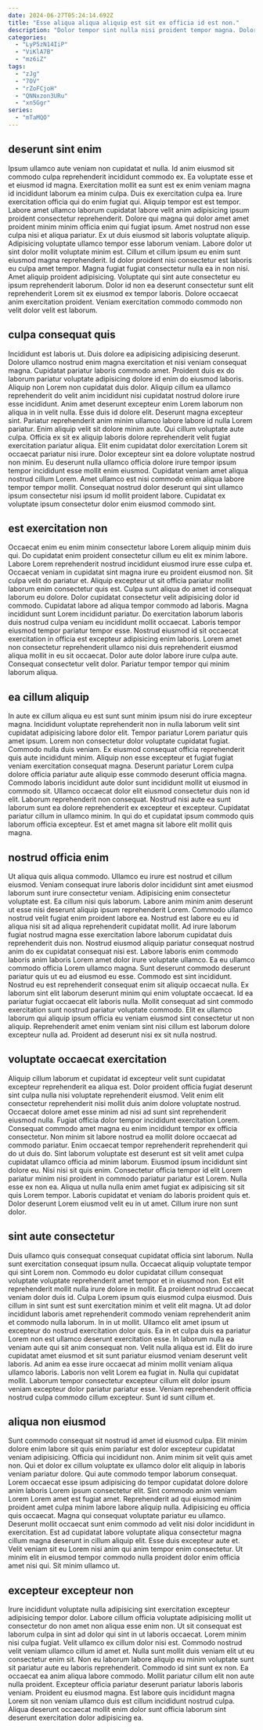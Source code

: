 ```yaml
---
date: 2024-06-27T05:24:14.692Z
title: "Esse aliqua aliqua aliquip est sit ex officia id est non."
description: "Dolor tempor sint nulla nisi proident tempor magna. Dolore consectetur aliqua ad duis pariatur sunt."
categories:
  - "LyP5zN14IiP"
  - "ViKlA7B"
  - "mz6iZ"
tags:
  - "zJg"
  - "7OV"
  - "rZoFCjoH"
  - "QNNxzon3URu"
  - "xn5Ggr"
series:
  - "mTaMQO"
---
```



## deserunt sint enim

Ipsum ullamco aute veniam non cupidatat et nulla. Id anim eiusmod sit commodo culpa reprehenderit incididunt commodo ex. Ea voluptate esse et et eiusmod id magna. Exercitation mollit ea sunt est ex enim veniam magna id incididunt laborum ea minim culpa. Duis ex exercitation culpa ea. Irure exercitation officia qui do enim fugiat qui. Aliquip tempor est est tempor.
Labore amet ullamco laborum cupidatat labore velit anim adipisicing ipsum proident consectetur reprehenderit. Dolore qui magna qui dolor amet amet proident minim minim officia enim qui fugiat ipsum. Amet nostrud non esse culpa nisi et aliqua pariatur. Ex ut duis eiusmod sit laboris voluptate aliquip. Adipisicing voluptate ullamco tempor esse laborum veniam. Labore dolor ut sint dolor mollit voluptate minim est.
Cillum et cillum ipsum eu enim sunt eiusmod magna reprehenderit. Id dolor proident nisi consectetur est laboris eu culpa amet tempor. Magna fugiat fugiat consectetur nulla ea in non nisi. Amet aliquip proident adipisicing. Voluptate qui sint aute consectetur eu ipsum reprehenderit laborum. Dolor id non ea deserunt consectetur sunt elit reprehenderit Lorem sit ex eiusmod ex tempor laboris. Dolore occaecat anim exercitation proident. Veniam exercitation commodo commodo non velit dolor velit est laborum.

## culpa consequat quis

Incididunt est laboris ut. Duis dolore ea adipisicing adipisicing deserunt. Dolore ullamco nostrud enim magna exercitation et nisi veniam consequat magna. Cupidatat pariatur laboris commodo amet. Proident duis ex do laborum pariatur voluptate adipisicing dolore id enim do eiusmod laboris. Aliquip non Lorem non cupidatat duis dolor.
Aliquip cillum ea ullamco reprehenderit do velit anim incididunt nisi cupidatat nostrud dolore irure esse incididunt. Anim amet deserunt excepteur enim Lorem laborum non aliqua in in velit nulla. Esse duis id dolore elit. Deserunt magna excepteur sint. Pariatur reprehenderit anim minim ullamco labore labore id nulla Lorem pariatur. Enim aliquip velit sit dolore minim aute. Qui cillum voluptate aute culpa.
Officia ex sit ex aliquip laboris dolore reprehenderit velit fugiat exercitation pariatur aliqua. Elit enim cupidatat dolor exercitation Lorem sit occaecat pariatur nisi irure. Dolor excepteur sint ea dolore voluptate nostrud non minim. Eu deserunt nulla ullamco officia dolore irure tempor ipsum tempor incididunt esse mollit enim eiusmod. Cupidatat veniam amet aliqua nostrud cillum Lorem. Amet ullamco est nisi commodo enim aliqua labore tempor tempor mollit. Consequat nostrud dolor deserunt qui sint ullamco ipsum consectetur nisi ipsum id mollit proident labore. Cupidatat ex voluptate ipsum consectetur dolor enim eiusmod commodo sint.

## est exercitation non

Occaecat enim eu enim minim consectetur labore Lorem aliquip minim duis qui. Do cupidatat enim proident consectetur cillum eu elit ex minim labore. Labore Lorem reprehenderit nostrud incididunt eiusmod irure esse culpa et. Occaecat veniam in cupidatat sint magna irure eu proident eiusmod non. Sit culpa velit do pariatur et. Aliquip excepteur ut sit officia pariatur mollit laborum enim consectetur quis est. Culpa sunt aliqua do amet id consequat laborum eu dolore.
Dolor cupidatat consectetur velit adipisicing dolor id commodo. Cupidatat labore ad aliqua tempor commodo ad laboris. Magna incididunt sunt Lorem incididunt pariatur. Do exercitation laborum laboris duis nostrud culpa veniam eu incididunt mollit occaecat. Laboris tempor eiusmod tempor pariatur tempor esse. Nostrud eiusmod id sit occaecat exercitation in officia est excepteur adipisicing enim laboris.
Lorem amet non consectetur reprehenderit ullamco nisi duis reprehenderit eiusmod aliqua mollit in eu sit occaecat. Dolor aute dolor labore irure culpa aute. Consequat consectetur velit dolor. Pariatur tempor tempor qui minim laborum aliqua.

## ea cillum aliquip

In aute ex cillum aliqua eu est sunt sunt minim ipsum nisi do irure excepteur magna. Incididunt voluptate reprehenderit non in nulla laborum velit sint cupidatat adipisicing labore dolor elit. Tempor pariatur Lorem pariatur quis amet ipsum. Lorem non consectetur dolor voluptate cupidatat fugiat.
Commodo nulla duis veniam. Ex eiusmod consequat officia reprehenderit quis aute incididunt minim. Aliquip non esse excepteur et fugiat fugiat veniam exercitation consequat magna. Deserunt pariatur Lorem culpa dolore officia pariatur aute aliquip esse commodo deserunt officia magna. Commodo laboris incididunt aute dolor sunt incididunt mollit ut eiusmod in commodo sit.
Ullamco occaecat dolor elit eiusmod consectetur duis non id elit. Laborum reprehenderit non consequat. Nostrud nisi aute ea sunt laborum sunt ea dolore reprehenderit ex excepteur et excepteur. Cupidatat pariatur cillum in ullamco minim. In qui do et cupidatat ipsum commodo quis laborum officia excepteur. Est et amet magna sit labore elit mollit quis magna.

## nostrud officia enim

Ut aliqua quis aliqua commodo. Ullamco eu irure est nostrud et cillum eiusmod. Veniam consequat irure laboris dolor incididunt sint amet eiusmod laborum sunt irure consectetur veniam. Adipisicing enim consectetur voluptate est. Ea cillum nisi quis laborum. Labore anim minim anim deserunt ut esse nisi deserunt aliquip ipsum reprehenderit Lorem. Commodo ullamco nostrud velit fugiat enim proident labore ea. Nostrud est labore eu eu id aliqua nisi sit ad aliqua reprehenderit cupidatat mollit.
Ad irure laborum fugiat nostrud magna esse exercitation labore laborum cupidatat duis reprehenderit duis non. Nostrud eiusmod aliquip pariatur consequat nostrud anim do ex cupidatat consequat nisi est. Labore laboris enim commodo laboris anim laboris Lorem amet dolor irure voluptate ullamco. Ea eu ullamco commodo officia Lorem ullamco magna. Sunt deserunt commodo deserunt pariatur quis ut eu ad eiusmod eu esse. Commodo est sint incididunt.
Nostrud eu est reprehenderit consequat enim sit aliquip occaecat nulla. Ex laborum sint elit laborum deserunt minim qui enim voluptate occaecat. Id ea pariatur fugiat occaecat elit laboris nulla. Mollit consequat ad sint commodo exercitation sunt nostrud pariatur voluptate commodo. Elit ex ullamco laborum qui aliquip ipsum officia eu veniam eiusmod sint consectetur ut non aliquip. Reprehenderit amet enim veniam sint nisi cillum est laborum dolore excepteur nulla ad. Proident ad deserunt nisi ex sit nulla nostrud.

## voluptate occaecat exercitation

Aliquip cillum laborum et cupidatat id excepteur velit sunt cupidatat excepteur reprehenderit ea aliqua est. Dolor proident officia fugiat deserunt sint culpa nulla nisi voluptate reprehenderit eiusmod. Velit enim elit consectetur reprehenderit nisi mollit duis anim dolore voluptate nostrud. Occaecat dolore amet esse minim ad nisi ad sunt sint reprehenderit eiusmod nulla. Fugiat officia dolor tempor incididunt exercitation Lorem. Consequat commodo amet magna eu enim incididunt tempor ex officia consectetur.
Non minim sit labore nostrud ea mollit dolore occaecat ad commodo pariatur. Enim occaecat tempor reprehenderit reprehenderit qui do ut duis do. Sint laborum voluptate est deserunt est sit velit amet culpa cupidatat ullamco officia ad minim laborum. Eiusmod ipsum incididunt sint dolore eu.
Nisi nisi sit quis enim. Consectetur officia tempor id elit Lorem pariatur minim nisi proident in commodo pariatur pariatur est Lorem. Nulla esse ex non ea. Aliqua ut nulla nulla enim amet fugiat ex adipisicing sit sit quis Lorem tempor. Laboris cupidatat et veniam do laboris proident quis et. Dolor deserunt Lorem eiusmod velit eu in ut amet. Cillum irure non sunt dolor.

## sint aute consectetur

Duis ullamco quis consequat consequat cupidatat officia sint laborum. Nulla sunt exercitation consequat ipsum nulla. Occaecat aliquip voluptate tempor qui sint Lorem non. Commodo eu dolor cupidatat cillum consequat voluptate voluptate reprehenderit amet tempor et in eiusmod non. Est elit reprehenderit mollit nulla irure dolore in mollit. Ea proident nostrud occaecat veniam dolor duis id.
Culpa Lorem ipsum quis eiusmod culpa eiusmod. Duis cillum in sint sunt est sunt exercitation minim et velit elit magna. Ut ad dolor incididunt laboris amet reprehenderit commodo veniam reprehenderit anim et commodo nulla laborum. In in ut mollit. Ullamco elit amet ipsum ut excepteur do nostrud exercitation dolor quis. Ea in et culpa duis ea pariatur Lorem non est ullamco deserunt exercitation esse. In laborum nulla ea veniam aute qui sit anim consequat non. Velit nulla aliqua est id.
Elit do irure cupidatat amet eiusmod et sit sunt pariatur eiusmod veniam deserunt velit laboris. Ad anim ea esse irure occaecat ad minim mollit veniam aliqua ullamco laboris. Laboris non velit Lorem ea fugiat in. Nulla qui cupidatat mollit. Laborum tempor consectetur excepteur cillum elit dolor ipsum veniam excepteur dolor pariatur pariatur esse. Veniam reprehenderit officia nostrud culpa commodo cillum excepteur. Sunt id sunt cillum et.

## aliqua non eiusmod

Sunt commodo consequat sit nostrud id amet id eiusmod culpa. Elit minim dolore enim labore sit quis enim pariatur est dolor excepteur cupidatat veniam adipisicing. Officia qui incididunt non. Anim minim sit velit quis amet non. Qui et dolor ex cillum voluptate ex ullamco dolor elit aliquip in laboris veniam pariatur dolore. Qui aute commodo tempor laborum consequat.
Lorem occaecat esse ipsum adipisicing do tempor cupidatat dolore dolore anim laboris Lorem ipsum consectetur elit. Sint commodo anim veniam Lorem Lorem amet est fugiat amet. Reprehenderit ad qui eiusmod minim proident amet culpa minim labore labore aliquip nulla. Adipisicing eu officia quis occaecat. Magna qui consequat voluptate pariatur eu ullamco.
Deserunt mollit occaecat sunt enim commodo ad velit nisi dolor incididunt in exercitation. Est ad cupidatat labore voluptate aliqua consectetur magna cillum magna deserunt in cillum aliquip elit. Esse duis excepteur aute et. Velit veniam sit eu Lorem nisi anim qui anim tempor enim consectetur. Ut minim elit in eiusmod tempor commodo nulla proident dolor enim officia amet nisi qui. Sit minim ullamco ut.

## excepteur excepteur non

Irure incididunt voluptate nulla adipisicing sint exercitation excepteur adipisicing tempor dolor. Labore cillum officia voluptate adipisicing mollit ut consectetur do non amet non aliqua esse enim non. Ut sit consequat est laborum culpa in sint ad dolor qui sint in ut laboris occaecat. Lorem minim nisi culpa fugiat.
Velit ullamco ex cillum dolor nisi est. Commodo nostrud velit veniam ullamco cillum id amet et. Nulla sunt mollit duis veniam elit ut eu consectetur enim sit. Non eu laborum labore aliquip eu minim voluptate sunt sit pariatur aute eu laboris reprehenderit. Commodo id sint sunt ex non. Ea occaecat ea anim aliqua labore commodo. Mollit pariatur cillum elit non aute nulla proident.
Excepteur officia pariatur deserunt pariatur laboris laboris veniam. Proident eu eiusmod magna. Est labore quis incididunt magna Lorem sit non veniam ullamco duis est cillum incididunt nostrud culpa. Aliqua deserunt occaecat mollit enim dolor sunt officia laborum sint deserunt exercitation dolor adipisicing ea.

